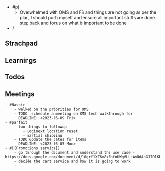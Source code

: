 - #pj
	- Overwhelmed with OMS and FS and things are not going as per the plan, I should push myself and ensure all important stuffs are done. step back and focus on what is important to be done
- /
## Strachpad
## Learnings
## Todos
## Meetings
	- #Nassir
		- walked on the priorities for OMS
		- TODO  schedule a meeting on OMS tech walkthrough for
		  DEADLINE: <2023-06-09 Fri>
	- #parfait
		- two things to followup
			- Loginext location reset
			- partial shipping
		- TODO update the dates for items
		  DEADLINE: <2023-06-05 Mon>
	- #[[Promotions service]]
		- go through the document and understand the use case - https://docs.google.com/document/d/10grY1XZ6m8x8bfnUWgVLLLAvNdAoGJIOlKBfBsfOKKY/edit
		- decide the cart service and how it is going to work
		-